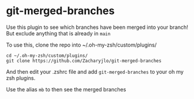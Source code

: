 # git-merged-branches

Use this plugin to see which branches have been merged into your branch! But exclude anything that is already in `main`

To use this, clone the repo into ~/.oh-my-zsh/custom/plugins/

```
cd ~/.oh-my-zsh/custom/plugins/
git clone https://github.com/Zacharyjlo/git-merged-branches
```

And then edit your .zshrc file and add `git-merged-branches` to your oh my zsh plugins.

Use the alias `mb` to then see the merged branches
